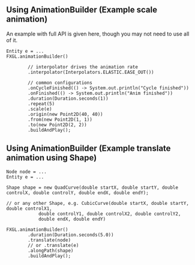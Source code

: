 ## Using AnimationBuilder (Example scale animation)

An example with full API is given here, though you may not need to use all of it.

```
Entity e = ...
FXGL.animationBuilder()

        // interpolator drives the animation rate
        .interpolator(Interpolators.ELASTIC.EASE_OUT())

        // common configurations
        .onCycleFinished(() -> System.out.println("Cycle finished"))
        .onFinished(() -> System.out.println("Anim finished"))
        .duration(Duration.seconds(1))
        .repeat(5)
        .scale(e)
        .origin(new Point2D(40, 40))
        .from(new Point2D(1, 1))
        .to(new Point2D(2, 2))
        .buildAndPlay();
```

## Using AnimationBuilder (Example translate animation using Shape)

```
Node node = ...
Entity e = ...

Shape shape = new QuadCurve(double startX, double startY, double controlX, double controlY, double endX, double endY);

// or any other Shape, e.g. CubicCurve(double startX, double startY, double controlX1,
            double controlY1, double controlX2, double controlY2,
            double endX, double endY)

FXGL.animationBuilder()
        .duration(Duration.seconds(5.0))
        .translate(node)
        // or .translate(e)
        .alongPath(shape)
        .buildAndPlay();

```